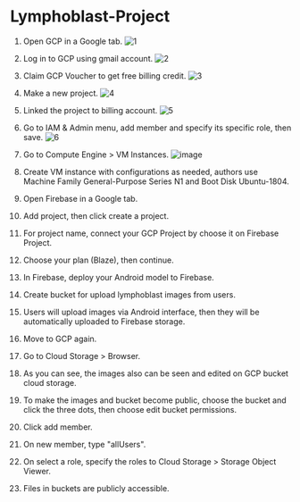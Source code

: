 # Lymphoblast-Project

1. Open GCP in a Google tab.
![1](https://user-images.githubusercontent.com/54854638/121185224-09c9d480-c890-11eb-87f2-244cbea86e24.PNG)
2. Log in to GCP using gmail account.
![2](https://user-images.githubusercontent.com/54854638/121185350-2b2ac080-c890-11eb-80a7-3339fad76c2d.PNG)
3. Claim GCP Voucher to get free billing credit.
![3](https://user-images.githubusercontent.com/54854638/121185632-76dd6a00-c890-11eb-9a36-d2e6a5cdbf65.PNG)
4. Make a new project.
![4](https://user-images.githubusercontent.com/54854638/121185753-98d6ec80-c890-11eb-84d5-ab1f9809211d.PNG)
5. Linked the project to billing account.
![5](https://user-images.githubusercontent.com/54854638/121186022-dc315b00-c890-11eb-9bbb-6a0c7b55c167.PNG)
6. Go to IAM & Admin menu, add member and specify its specific role, then save.
![6](https://user-images.githubusercontent.com/54854638/121186110-ef442b00-c890-11eb-895e-05147452d177.PNG)
7. Go to Compute Engine > VM Instances.
![image](https://user-images.githubusercontent.com/54854638/121186284-21558d00-c891-11eb-934b-a8d5389410a0.png)
8. Create VM instance with configurations as needed, authors use Machine Family General-Purpose Series N1 and Boot Disk Ubuntu-1804.

9. Open Firebase in a Google tab.
10. Add project, then click create a project.
11. For project name, connect your GCP Project by choose it on Firebase Project.
12. Choose your plan (Blaze), then continue.
13. In Firebase, deploy your Android model to Firebase.
14. Create bucket for upload lymphoblast images from users.
15. Users will upload images via Android interface, then they will be automatically uploaded to Firebase storage.
16. Move to GCP again.
17. Go to Cloud Storage > Browser.
18. As you can see, the images also can be seen and edited on GCP bucket cloud storage.
19. To make the images and bucket become public, choose the bucket and click the three dots, then choose edit bucket permissions.
20. Click add member.
21. On new member, type "allUsers".
22. On select a role, specify the roles to Cloud Storage > Storage Object Viewer.
23. Files in buckets are publicly accessible.
